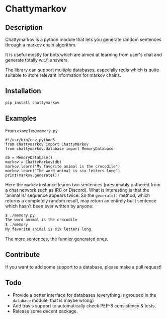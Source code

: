 # Chattymarkov

## Description

Chattymarkov is a python module that lets you generate random sentences
through a markov chain algorithm.

It is useful mostly for bots which are aimed at learning from user's chat and
generate totally w.t.f. answers.

The library can support multiple databases, especially redis which is quite
suitable to store relevant information for markov chains.

## Installation

```bash
pip install chattymarkov
```

## Examples

From `examples/memory.py`

```python3
#!/usr/bin/env python3
from chattymarkov import ChattyMarkov
from chattymarkov.database import MemoryDatabase

db = MemoryDatabase()
markov = ChattyMarkov(db)
markov.learn("My favorite animal is the crocodile")
markov.learn("The word animal is six letters long")
print(markov.generate())
```

Here the `markov` instance learns two sentences (presumably gathered from a
chat network such as IRC or Discord). What is interesting is that the
'animal is' sequence appears twice. So the `generate()` method, which returns
a completely random result, may return an entirely built sentence which hasn't
been ever written by anyone:

```bash
$ ./memory.py
The word animal is the crocodile
$ ./memory
My favorite animal is six letters long
```

The more sentences, the funnier generated ones.

## Contribute

If you want to add some support to a database, please make a pull request!

## Todo

  * Provide a better interface for databases (everything is grouped in the
  `database` module; that is maybe wrong)
  * Add travis support to automatically check PEP-8 consistency & tests.
  * Release some decent package.
